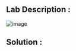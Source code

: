 ## Lab Description :

![image](https://github.com/ananthan05/Portswigger_labs/assets/140697378/579bf9da-b968-46c7-a3d5-a05779ceeb8f)

## Solution :
